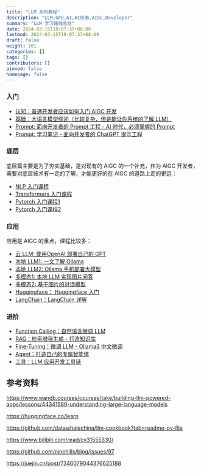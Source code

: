 ```yaml
---
title: "LLM 系列教程"
description: "LLM,GPU,AI,AI绘画,AIGC,Developer"
summary: "LLM 学习路线总结"
date: 2024-03-15T19:07:37+08:00
lastmod: 2024-03-15T19:07:37+08:00
draft: false
weight: 101
categories: []
tags: []
contributors: []
pinned: false
homepage: false
---
```


<div style="text-align: left;">


### 入门
* [认知：普通开发者应该如何入门 AIGC 开发](/blog/普通开发者应该如何入门-aigc-开发)
* [基础：大语言模型综述（比较复杂，但是能让你系统的了解 LLM）](https://github.com/RUCAIBox/LLMSurvey/blob/main/assets/LLM_Survey_Chinese.pdf)
* [Prompt: 面向开发者的 Prompt 工程 - AI 时代，必须掌握的 Prompt](https://github.com/GitHubDaily/ChatGPT-Prompt-Engineering-for-Developers-in-Chinese)
* [Prompt: 学习笔记 - 面向开发者的 ChatGPT 提示工程 ](/blog/chatgpt-提示工程学习笔记)


### 底层
底层篇主要是为了夯实基础，是对现有的 AIGC 的一个补充，作为 AIGC 开发者，需要对底层技术有一定的了解，才能更好的在 AIGC 的道路上走的更远：

* [NLP 入门课程](https://huggingface.co/learn/nlp-course/chapter1/1)
* [Transformers 入门课程](https://huggingface.co/docs/transformers/index)
* [Pytorch 入门课程1](https://github.com/xiaotudui/pytorch-tutorial)
* [Pytorch 入门课程2](https://fancyerii.github.io/books/pytorch/)


### 应用
应用是 AIGC 的重点，课程比较多：

* [云 LLM: 使用OpenAI 部署自己的 GPT](/blog/使用-openai-部署自己的-gpt)
* [本地 LLM1: 一文了解 Ollama](/blog/本地大模型-一文了解-ollama)
* [本地 LLM2: Ollama 手机部署大模型](/blog/ai手机-本地部署大模型)
* [多模态1: 本地 LLM 实现图片问答](/blog/本地大模型llm对话生图)
* [多模态2: 基于图片的对话模型](/blog/本地大模型llm对话生图)
* [Huggingface： Huggingface 入门 ]()
* [LangChain：LangChain 详解]()


### 进阶
* [Function Calling：自然语言微调 LLM]()
* [RAG：检索增强生成 - 打造知识库](/blog/rag)
* [Fine-Tuning：微调 LLM - Ollama3 中文微调]()
* [Agent：打造自己的专属智能体]()
* [工具：LLM 应用开发工具链]()



## 参考资料

https://www.wandb.courses/courses/take/building-llm-powered-apps/lessons/44341580-understanding-large-language-models

https://huggingface.co/learn

https://github.com/datawhalechina/llm-cookbook?tab=readme-ov-file

https://www.bilibili.com/read/cv31555330/

https://github.com/ninehills/blog/issues/97

https://juejin.cn/post/7346079044376625188

</div>

